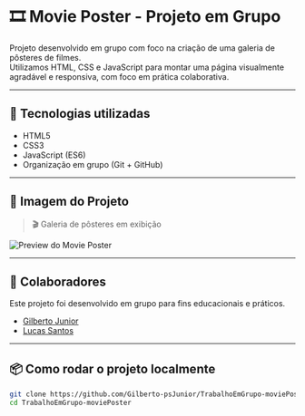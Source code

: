# 🎞️ Movie Poster - Projeto em Grupo

Projeto desenvolvido em grupo com foco na criação de uma galeria de pôsteres de filmes.  
Utilizamos HTML, CSS e JavaScript para montar uma página visualmente agradável e responsiva, com foco em prática colaborativa.

---

## 🚀 Tecnologias utilizadas

- HTML5
- CSS3
- JavaScript (ES6)
- Organização em grupo (Git + GitHub)

---

## 📸 Imagem do Projeto

> 🎬 Galeria de pôsteres em exibição

![Preview do Movie Poster](./img/poster-preview.gif)

---

## 👥 Colaboradores

Este projeto foi desenvolvido em grupo para fins educacionais e práticos.

- [Gilberto Junior](https://github.com/Gilberto-psJunior)
- [Lucas Santos](https://github.com/LucasFerreiraSantos)


---

## 📦 Como rodar o projeto localmente

```bash
git clone https://github.com/Gilberto-psJunior/TrabalhoEmGrupo-moviePoster.git
cd TrabalhoEmGrupo-moviePoster
